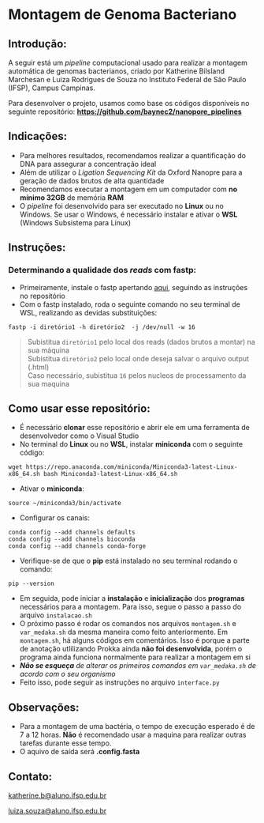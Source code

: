 # Montagem de Genoma Bacteriano
## Introdução:

A seguir está um _pipeline_ computacional usado para realizar a montagem automática de genomas bacterianos, criado por Katherine Bilsland Marchesan e Luiza Rodrigues de Souza no Instituto Federal de São Paulo (IFSP), Campus Campinas.

Para desenvolver o projeto, usamos como base os códigos disponíveis no seguinte repositório:
**https://github.com/baynec2/nanopore_pipelines**

## Indicações:
- Para melhores resultados, recomendamos realizar a quantificação do DNA para assegurar a concentração ideal
- Além de utilizar o _Ligation Sequencing Kit_ da Oxford Nanopre para a geração de dados brutos de alta quantidade
- Recomendamos executar a montagem em um computador com **no mínimo 32GB** de memória **RAM**
- O _pipeline_ foi desenvolvido para ser executado no **Linux** ou no Windows. Se usar o Windows, é necessário instalar e ativar o **WSL** (Windows Subsistema para Linux)

## Instruções:
### Determinando a qualidade dos _reads_ com fastp:
- Primeiramente, instale o fastp apertando [aqui](https://github.com/OpenGene/fastp), seguindo as instruções no repositório
- Com o fastp instalado, roda o seguinte comando no seu terminal de WSL, realizando as devidas substituições:
```
fastp -i diretório1 -h diretório2  -j /dev/null -w 16
```
> Subistitua ```diretório1``` pelo local dos reads (dados brutos a montar) na sua máquina\
> Subistitua ```diretório2``` pelo local onde deseja salvar o arquivo output (.html)\
> Caso necessário, subistitua ```16``` pelos nucleos de processamento da sua maquina

## Como usar esse repositório:
- É necessário **clonar** esse repositório e abrir ele em uma ferramenta de desenvolvedor como o Visual Studio
- No terminal do **Linux** ou no **WSL**, instalar **miniconda** com o seguinte código:
```
wget https://repo.anaconda.com/miniconda/Miniconda3-latest-Linux-x86_64.sh bash Miniconda3-latest-Linux-x86_64.sh
```
- Ativar o **miniconda**:
```
source ~/miniconda3/bin/activate
```
- Configurar os canais:
```
conda config --add channels defaults
conda config --add channels bioconda
conda config --add channels conda-forge 
```
- Verifique-se de que o **pip** está instalado no seu terminal rodando o comando:
```
pip --version
```
- Em seguida, pode iniciar a **instalação** e **inicialização** dos **programas** necessários para a montagem. Para isso, segue o passo a passo do arquivo ```instalacao.sh```
- O próximo passo é rodar os comandos nos arquivos ```montagem.sh``` e ```var_medaka.sh``` da mesma maneira como feito anteriormente. Em ```montagem.sh```, há alguns códigos em comentários. Isso é porque a parte de anotação utlilizando Prokka ainda **não foi desenvolvida**, porém o programa ainda funciona normalmente para realizar a montagem em si
- ***Não se esqueça** de alterar os primeiros comandos em *```var_medaka.sh```* de acordo com o seu organismo* 
- Feito isso, pode seguir as instruções no arquivo ```interface.py```

## Observações:
- Para a montagem de uma bactéria, o tempo de execução esperado é de 7 a 12 horas. **Não** é recomendado usar a maquina para realizar outras tarefas durante esse tempo.
- O aquivo de saída será **.config.fasta**

## Contato:
katherine.b@aluno.ifsp.edu.br

luiza.souza@aluno.ifsp.edu.br
